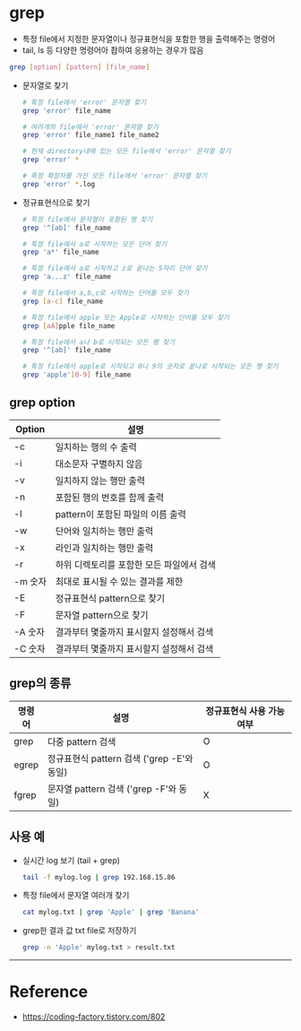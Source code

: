 # grep

- 특정 file에서 지정한 문자열이나 정규표현식을 포함한 행을 출력해주는 명령어
- tail, ls 등 다양한 명령어아 좝하여 응용하는 경우가 많음

```sh
grep [option] [pattern] [file_name]
```

- 문자열로 찾기
    ```sh
    # 특정 file에서 'error' 문자열 찾기
    grep 'error' file_name

    # 여러개의 file에서 'error' 문자열 찾기
    grep 'error' file_name1 file_name2

    # 현재 directory내에 있는 모든 file에서 'error' 문자열 찾기
    grep 'error' *

    # 특정 확장자를 가진 모든 file에서 'error' 문자열 찾기
    grep 'error' *.log
    ```
- 정규표현식으로 찾기
    ```sh
    # 특정 file에서 문자열이 포함된 행 찾기
    grep '^[ab]' file_name 

    # 특정 file에서 a로 시작하는 모든 단어 찾기
    grep 'a*' file_name 

    # 특정 file에서 a로 시작하고 z로 끝나는 5자리 단어 찾기
    grep 'a...z' file_name 

    # 특정 file에서 a,b,c로 시작하는 단어를 모두 찾기
    grep [a-c] file_name

    # 특정 file에서 apple 또는 Apple로 시작하는 단어를 모두 찾기
    grep [aA]pple file_name 

    # 특정 file에서 a나 b로 시작되는 모든 행 찾기
    grep '^[ab]' file_name 

    # 특정 file에서 apple로 시작되고 0나 9의 숫자로 끝나로 시작되는 모든 행 찾기
    grep 'apple'[0-9] file_name
    ```

## grep option

| Option | 설명 |
| - | - |
| -c | 일치하는 행의 수 출력 |
| -i | 대소문자 구별하지 않음 |
| -v | 일치하지 않는 행만 출력 |
| -n | 포함된 행의 번호를 함께 출력 |
| -l | pattern이 포함된 파일의 이름 출력 |
| -w | 단어와 일치하는 행만 출력 |
| -x | 라인과 일치하는 행만 출력 |
| -r | 하위 디렉토리를 포함한 모든 파일에서 검색 |
| -m 숫자 | 최대로 표시될 수 있는 결과를 제한 |
| -E | 정규표현식 pattern으로 찾기 |
| -F | 문자열 pattern으로 찾기 |
| -A 숫자 | 결과부터 몇줄까지 표시할지 설정해서 검색 |
| -C 숫자 | 결과부터 몇줄까지 표시할지 설정해서 검색 |

## grep의 종류

| 명령어 | 설명 | 정규표현식 사용 가능 여부 |
| - | - | - |
| grep | 다중 pattern 검색 | O |
| egrep | 정규표현식 pattern 검색 ('grep -E'와 동일) | O |
| fgrep | 문자열 pattern 검색 ('grep -F'와 동일) | X |

## 사용 예

- 실시간 log 보기 (tail + grep)
    ```sh
    tail -f mylog.log | grep 192.168.15.86
    ```

- 특정 file에서 문자열 여러개 찾기
    ```sh
    cat mylog.txt | grep 'Apple' | grep 'Banana'
    ```

- grep한 결과 값 txt file로 저장하기
    ```sh
    grep -n 'Apple' mylog.txt > result.txt
    ```

---

# Reference

- https://coding-factory.tistory.com/802
